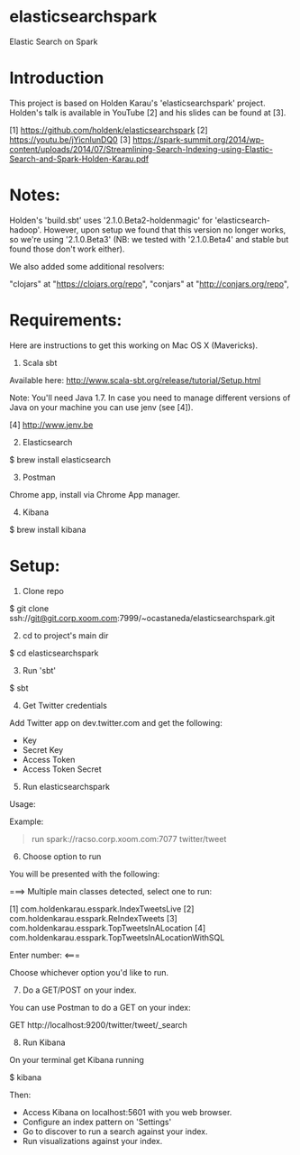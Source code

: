 elasticsearchspark
==================

Elastic Search on Spark

Introduction
============

This project is based on Holden Karau's 'elasticsearchspark' project. Holden's talk is available in YouTube [2] and his slides can be found at [3].

[1] https://github.com/holdenk/elasticsearchspark
[2] https://youtu.be/jYicnlunDQ0
[3] https://spark-summit.org/2014/wp-content/uploads/2014/07/Streamlining-Search-Indexing-using-Elastic-Search-and-Spark-Holden-Karau.pdf

Notes:
======

Holden's 'build.sbt' uses '2.1.0.Beta2-holdenmagic' for 'elasticsearch-hadoop'. However, upon setup we found that this version no longer works, so we're using '2.1.0.Beta3' (NB: we tested with '2.1.0.Beta4' and stable but found those don't work either).

We also added some additional resolvers:

   "clojars" at "https://clojars.org/repo",
   "conjars" at "http://conjars.org/repo",
      
Requirements:
=============

Here are instructions to get this working on Mac OS X (Mavericks).

1. Scala sbt

Available here: http://www.scala-sbt.org/release/tutorial/Setup.html

Note: You'll need Java 1.7. In case you need to manage different versions of Java on your machine you can use jenv (see [4]).

[4] http://www.jenv.be

2. Elasticsearch

$ brew install elasticsearch

3. Postman

Chrome app, install via Chrome App manager.

4. Kibana

$ brew install kibana

Setup:
======

1. Clone repo

$ git clone ssh://git@git.corp.xoom.com:7999/~ocastaneda/elasticsearchspark.git

2. cd to project's main dir

$ cd elasticsearchspark

3. Run 'sbt'

$ sbt

4. Get Twitter credentials

Add Twitter app on dev.twitter.com and get the following:

- Key
- Secret Key
- Access Token
- Access Token Secret

5. Run elasticsearchspark 

Usage: <master> <key> <secret key> <access token> <access token secret>  <es-resource>
	
Example:
> run spark://racso.corp.xoom.com:7077 <key> <secret key> <access token> <access token secret> twitter/tweet
	
6. Choose option to run

You will be presented with the following:

===>
Multiple main classes detected, select one to run:

 [1] com.holdenkarau.esspark.IndexTweetsLive
 [2] com.holdenkarau.esspark.ReIndexTweets
 [3] com.holdenkarau.esspark.TopTweetsInALocation
 [4] com.holdenkarau.esspark.TopTweetsInALocationWithSQL

Enter number: 
<===

Choose whichever option you'd like to run.

7. Do a GET/POST on your index.

You can use Postman to do a GET on your index:

GET http://localhost:9200/twitter/tweet/_search

8. Run Kibana

On your terminal get Kibana running

$ kibana

Then:
- Access Kibana on localhost:5601 with you web browser. 
- Configure an index pattern on 'Settings'
- Go to discover to run a search against your index.
- Run visualizations against your index.



